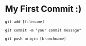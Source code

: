 # My First Commit :)

```
git add [filename]
```

```
git commit -m "your commit message"
```

```
git push origin [branchname]
```

